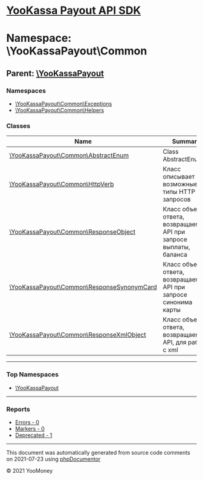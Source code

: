 # [YooKassa Payout API SDK](../home.md)

# Namespace: \YooKassaPayout\Common
## Parent: [\YooKassaPayout](../namespaces/yookassapayout.md)
### Namespaces
* [\YooKassaPayout\Common\Exceptions](../namespaces/yookassapayout-common-exceptions.md)
* [\YooKassaPayout\Common\Helpers](../namespaces/yookassapayout-common-helpers.md)
### Classes
| Name | Summary |
| ---- | ------- |
| [\YooKassaPayout\Common\AbstractEnum](../classes/YooKassaPayout-Common-AbstractEnum.md) | Class AbstractEnum |
| [\YooKassaPayout\Common\HttpVerb](../classes/YooKassaPayout-Common-HttpVerb.md) | Класс описывает возможные типы HTTP запросов |
| [\YooKassaPayout\Common\ResponseObject](../classes/YooKassaPayout-Common-ResponseObject.md) | Класс объекта ответа, возвращаемого API при запросе выплаты, баланса |
| [\YooKassaPayout\Common\ResponseSynonymCard](../classes/YooKassaPayout-Common-ResponseSynonymCard.md) | Класс объекта ответа, возвращаемого API при запросе синонима карты |
| [\YooKassaPayout\Common\ResponseXmlObject](../classes/YooKassaPayout-Common-ResponseXmlObject.md) | Класс объекта ответа, возвращаемого API, для работы с xml |

---

### Top Namespaces

* [\YooKassaPayout](../namespaces/yookassapayout.md)

---

### Reports
* [Errors - 0](../reports/errors.md)
* [Markers - 0](../reports/markers.md)
* [Deprecated - 1](../reports/deprecated.md)

---

This document was automatically generated from source code comments on 2021-07-23 using [phpDocumentor](http://www.phpdoc.org/)

&copy; 2021 YooMoney